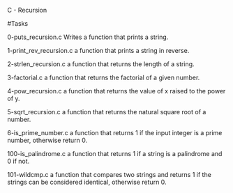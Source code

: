 C - Recursion

#Tasks

0-puts_recursion.c 
Writes a function that prints a string.

1-print_rev_recursion.c
a function that prints a string in reverse.

2-strlen_recursion.c
a function that returns the length of a string.

3-factorial.c
a function that returns the factorial of a given number.

4-pow_recursion.c
a function that returns the value of x raised to the power of y.

5-sqrt_recursion.c
a function that returns the natural square root of a number.

6-is_prime_number.c
a function that returns 1 if the input integer is a prime number, otherwise return 0.

100-is_palindrome.c
a function that returns 1 if a string is a palindrome and 0 if not.

101-wildcmp.c
a function that compares two strings and returns 1 if the strings can be considered identical, otherwise return 0.
